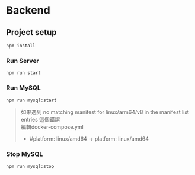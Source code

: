 # Backend

## Project setup
```
npm install
```

### Run Server
```
npm run start
```

### Run MySQL
```
npm run mysql:start
```
> 如果遇到 no matching manifest for linux/arm64/v8 in the manifest list entries 這個錯誤  
> 編輯docker-compose.yml 
> - #platform: linux/amd64 -> platform: linux/amd64

### Stop MySQL
```
npm run mysql:stop
```
